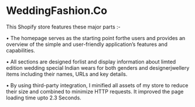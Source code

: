 # WeddingFashion.Co
This Shopify store features these major parts :-

• The homepage serves as the starting point forthe users and provides an
overview of the simple and user-friendly application’s features and capabilities.

• All sections are designed forlist and display information about limted edition
wedding special Indian wears for both genders and designerjwellery items
including their names, URLs and key details.

• By using third-party integration, I minified all assets of my store to reduce
their size and combined to minimize HTTP requests. It improved the page
loading time upto 2.3 Seconds.
